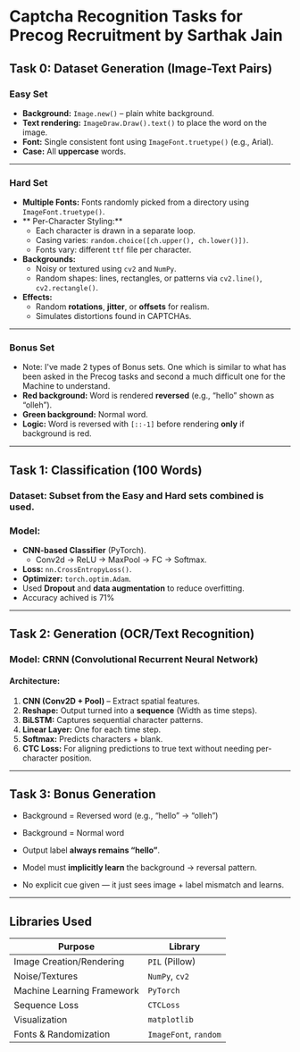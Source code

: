 # Captcha Recognition Tasks for Precog Recruitment by Sarthak Jain

## Task 0: Dataset Generation (Image-Text Pairs)

### Easy Set
- **Background:** `Image.new()` – plain white background.
- **Text rendering:** `ImageDraw.Draw().text()` to place the word on the image.
- **Font:** Single consistent font using `ImageFont.truetype()` (e.g., Arial).
- **Case:** All **uppercase** words.

---

### Hard Set
- **Multiple Fonts:** Fonts randomly picked from a directory using `ImageFont.truetype()`.
- ** Per-Character Styling:**
  - Each character is drawn in a separate loop.
  - Casing varies: `random.choice([ch.upper(), ch.lower()])`.
  - Fonts vary: different `ttf` file per character.
- **Backgrounds:**
  - Noisy or textured using `cv2` and `NumPy`.
  - Random shapes: lines, rectangles, or patterns via `cv2.line()`, `cv2.rectangle()`.
- **Effects:**
  - Random **rotations**, **jitter**, or **offsets** for realism.
  - Simulates distortions found in CAPTCHAs.
---

### Bonus Set 
- Note: I've made 2 types of Bonus sets. One which is similar to what has been asked in the Precog tasks and second a much difficult one for the Machine to understand.
- **Red background:** Word is rendered **reversed** (e.g., “hello” shown as “olleh”).
- **Green background:** Normal word.
- **Logic:** Word is reversed with `[::-1]` before rendering **only** if background is red.

---

## Task 1: Classification (100 Words)
### Dataset: Subset from the Easy and Hard sets combined is used.

### Model:
- **CNN-based Classifier** (PyTorch).
  - Conv2d → ReLU → MaxPool → FC → Softmax.
- **Loss:** `nn.CrossEntropyLoss()`.
- **Optimizer:** `torch.optim.Adam`.
- Used **Dropout** and **data augmentation** to reduce overfitting.
- Accuracy achived is 71% 

---

## Task 2: Generation (OCR/Text Recognition)

### Model: **CRNN (Convolutional Recurrent Neural Network)**

#### Architecture:
1. **CNN (Conv2D + Pool)** – Extract spatial features.
2. **Reshape:** Output turned into a **sequence** (Width as time steps).
3. **BiLSTM:** Captures sequential character patterns.
4. **Linear Layer:** One for each time step.
5. **Softmax:** Predicts characters + blank.
6. **CTC Loss:** For aligning predictions to true text without needing per-character position.

---

## Task 3: Bonus Generation

- Background = Reversed word (e.g., “hello” → “olleh”)  
- Background = Normal word  

- Output label **always remains “hello”**.
- Model must **implicitly learn** the background → reversal pattern.
- No explicit cue given — it just sees image + label mismatch and learns.
---

## Libraries Used

| Purpose                    | Library                     |
|----------------------------|-----------------------------|
| Image Creation/Rendering   | `PIL` (Pillow)              |
| Noise/Textures             | `NumPy`, `cv2`              |
| Machine Learning Framework | `PyTorch`                   |
| Sequence Loss              | `CTCLoss`                   |
| Visualization              | `matplotlib`                |
| Fonts & Randomization      | `ImageFont`, `random`       |

